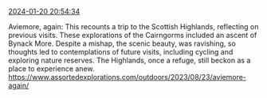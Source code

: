 [2024-01-20 20:54:34](https://mstdn.social/@hill_wanderer/111790265108972318)

Aviemore, again: This recounts a trip to the Scottish Highlands, reflecting on previous visits. These explorations of the Cairngorms included an ascent of Bynack More. Despite a mishap, the scenic beauty, was ravishing, so thoughts led to contemplations of future visits, including cycling and exploring nature reserves. The Highlands, once a refuge, still beckon as a place to experience anew. <a href="https://www.assortedexplorations.com/outdoors/2023/08/23/aviemore-again/" target="_blank" rel="nofollow noopener noreferrer" translate="no">https://www.assortedexplorations.com/outdoors/2023/08/23/aviemore-again/</a>